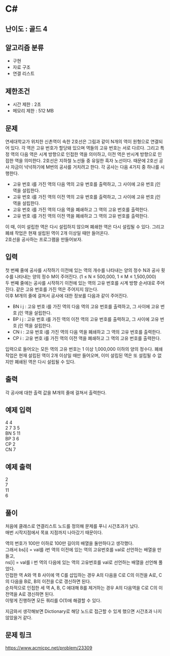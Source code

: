# C#

## 난이도 : 골드 4

## 알고리즘 분류
  - 구현
  - 자료 구조
  - 연결 리스트

## 제한조건
  - 시간 제한 : 2초
  - 메모리 제한 : 512 MB

## 문제
연세대학교가 위치한 신촌역이 속한 2호선은 그림과 같이 N개의 역이 원형으로 연결되어 있다. 각 역은 고유 번호가 할당돼 있으며 역들의 고유 번호는 서로 다르다. 그리고 특정 역의 다음 역은 시계 방향으로 인접한 역을 의미하고, 이전 역은 반시계 방향으로 인접한 역을 의미한다.
2호선은 지하철 노선들 중 유일한 흑자 노선이다. 때문에 2호선 공사 자금이 넉넉하기에 M번의 공사를 거치려고 한다. 각 공사는 다음 4가지 중 하나를 시행한다.<br/>

  - 고유 번호 i를 가진 역의 다음 역의 고유 번호를 출력하고, 그 사이에 고유 번호 j인 역을 설립한다.
  - 고유 번호 i를 가진 역의 이전 역의 고유 번호를 출력하고, 그 사이에 고유 번호 j인 역을 설립한다.
  - 고유 번호 i를 가진 역의 다음 역을 폐쇄하고 그 역의 고유 번호를 출력한다.
  - 고유 번호 i를 가진 역의 이전 역을 폐쇄하고 그 역의 고유 번호를 출력한다.

이 때, 이미 설립한 역은 다시 설립하지 않으며 폐쇄한 역은 다시 설립될 수 있다. 그리고 폐쇄 작업은 현재 설립된 역이 2개 이상일 때만 들어온다.<br/>
2호선을 공사하는 프로그램을 만들어보자.<br/>


## 입력
첫 번째 줄에 공사를 시작하기 이전에 있는 역의 개수를 나타내는 양의 정수 N과 공사 횟수를 나타내는 양의 정수 M이 주어진다. (1 ≤ N ≤ 500,000, 1 ≤ M ≤ 1,500,000)<br/>
두 번째 줄에는 공사를 시작하기 이전에 있는 역의 고유 번호를 시계 방향 순서대로 주어진다. 같은 고유 번호를 가진 역은 주어지지 않는다.<br/>
이후 M개의 줄에 걸쳐서 공사에 대한 정보를 다음과 같이 주어진다.<br/>

  - BN i j : 고유 번호 i를 가진 역의 다음 역의 고유 번호를 출력하고, 그 사이에 고유 번호 j인 역을 설립한다.
  - BP i j : 고유 번호 i를 가진 역의 이전 역의 고유 번호를 출력하고, 그 사이에 고유 번호 j인 역을 설립한다.
  - CN i : 고유 번호 i를 가진 역의 다음 역을 폐쇄하고 그 역의 고유 번호를 출력한다.
  - CP i : 고유 번호 i를 가진 역의 이전 역을 폐쇄하고 그 역의 고유 번호를 출력한다.

입력으로 들어오는 모든 역의 고유 번호는 1 이상 1,000,000 이하의 양의 정수다. 폐쇄 작업은 현재 설립된 역이 2개 이상일 때만 들어오며, 이미 설립된 역은 또 설립될 수 없지만 폐쇄된 역은 다시 설립될 수 있다.<br/>


## 출력
각 공사에 대한 출력 값을 M개의 줄에 걸쳐서 출력한다.<br/>


## 예제 입력
4 4<br/>
2 7 3 5<br/>
BN 5 11<br/>
BP 3 6<br/>
CP 2<br/>
CN 7<br/>


## 예제 출력
2<br/>
7<br/>
11<br/>
6<br/>


## 풀이
처음에 클래스로 연결리스트 노드를 정의해 문제를 푸니 시간초과가 났다.<br/>
매번 시작지점에서 목표 지점까지 나아갔기 때문이다.<br/>


역의 번호가 100만 이하로 100만 길이의 배열을 둘만하다고 생각했다.<br/>
그래서 bs[i] = val를 i번 역의 이전에 있는 역의 고유번호를 val로 선언하는 배열을 만들고,<br/>
ns[i] = val를 i 번 역의 다음에 있는 역의 고유번호를 val로 선언하는 배열을 선언해 풀었다.<br/>
인접한 역 A와 역 B 사이에 역 C를 삽입하는 경우 A의 다음을 C로 C의 이전을 A로, C의 다음을 B로, B의 이전을 C로 갱신하면 된다.<br/> 
순차적으로 인접한 세 역 A, B, C 에대해 B를 제거하는 경우 A의 다음역을 C로 C의 이전역을 A로 갱신하면 된다.<br/>
이렇게 진행하면 모든 쿼리를 O(1)에 해결할 수 있다.<br/>


지금와서 생각해보면 Dictionary로 해당 노드로 접근할 수 있게 했으면 시간초과 나지 않았을거 같다.<br/>


## 문제 링크
https://www.acmicpc.net/problem/23309